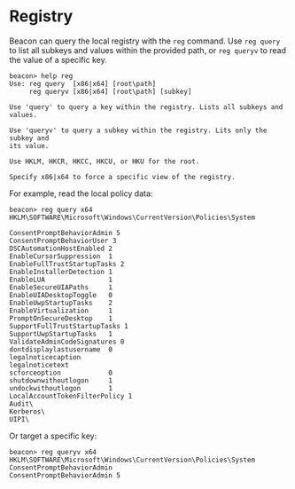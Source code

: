 # Registry

Beacon can query the local registry with the `reg` command. Use `reg query` to list all subkeys and values within the provided path, or `reg queryv` to read the value of a specific key.

```batch
beacon> help reg
Use: reg query  [x86|x64] [root\path]
     reg queryv [x86|x64] [root\path] [subkey]

Use 'query' to query a key within the registry. Lists all subkeys and values.

Use 'queryv' to query a subkey within the registry. Lits only the subkey and 
its value.

Use HKLM, HKCR, HKCC, HKCU, or HKU for the root.

Specify x86|x64 to force a specific view of the registry.
```

For example, read the local policy data:

```batch
beacon> reg query x64 HKLM\SOFTWARE\Microsoft\Windows\CurrentVersion\Policies\System

ConsentPromptBehaviorAdmin 5
ConsentPromptBehaviorUser 3
DSCAutomationHostEnabled 2
EnableCursorSuppression  1
EnableFullTrustStartupTasks 2
EnableInstallerDetection 1
EnableLUA                1
EnableSecureUIAPaths     1
EnableUIADesktopToggle   0
EnableUwpStartupTasks    2
EnableVirtualization     1
PromptOnSecureDesktop    1
SupportFullTrustStartupTasks 1
SupportUwpStartupTasks   1
ValidateAdminCodeSignatures 0
dontdisplaylastusername  0
legalnoticecaption       
legalnoticetext          
scforceoption            0
shutdownwithoutlogon     1
undockwithoutlogon       1
LocalAccountTokenFilterPolicy 1
Audit\
Kerberos\
UIPI\
```

Or target a specific key:

```batch
beacon> reg queryv x64 HKLM\SOFTWARE\Microsoft\Windows\CurrentVersion\Policies\System ConsentPromptBehaviorAdmin
ConsentPromptBehaviorAdmin 5
```
